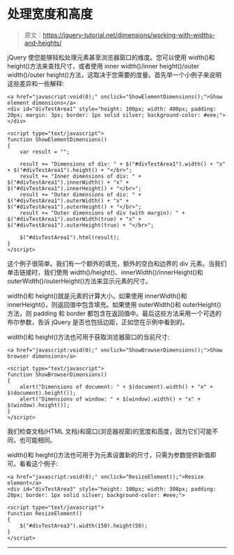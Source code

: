 # 处理宽度和高度

> 原文：<https://jquery-tutorial.net/dimensions/working-with-widths-and-heights/>

jQuery 使您能够轻松处理元素甚至浏览器窗口的维度。您可以使用 width()和 height()方法来查找尺寸，或者使用 inner width()/inner height()/outer width()/outer height()方法，这取决于您需要的度量。首先举一个小例子来说明这些差异和一些解释:

```
<a href="javascript:void(0);" onclick="ShowElementDimensions();">Show element dimensions</a>
<div id="divTestArea1" style="height: 100px; width: 400px; padding: 20px; margin: 3px; border: 1px solid silver; background-color: #eee;"></div>

<script type="text/javascript">
function ShowElementDimensions()
{
	var result = "";

	result += "Dimensions of div: " + $("#divTestArea1").width() + "x" + $("#divTestArea1").height() + "</br>";
	result += "Inner dimensions of div: " + $("#divTestArea1").innerWidth() + "x" + $("#divTestArea1").innerHeight() + "</br>";	
	result += "Outer dimensions of div: " + $("#divTestArea1").outerWidth() + "x" + $("#divTestArea1").outerHeight() + "</br>";	
	result += "Outer dimensions of div (with margin): " + $("#divTestArea1").outerWidth(true) + "x" + $("#divTestArea1").outerHeight(true) + "</br>";	

	$("#divTestArea1").html(result);
}
</script>
```

这个例子很简单。我们有一个额外的填充，额外的空白和边界的 div 元素。当我们单击链接时，我们使用 width()/height()、innerWidth()/innerHeight()和 outerWidth()/outerHeight()方法来显示元素的尺寸。

width()和 height()就是元素的计算大小。如果使用 innerWidth()和 innerHeight()，则返回值中包含填充。如果使用 outerWidth()和 outerHeight()方法，则 padding 和 border 都包含在返回值中。最后这些方法采用一个可选的布尔参数，告诉 jQuery 是否也包括边距，正如您在示例中看到的。

width()和 height()方法也可用于获取浏览器窗口的当前尺寸:

```
<a href="javascript:void(0);" onclick="ShowBrowserDimensions();">Show browser dimensions</a>

<script type="text/javascript">
function ShowBrowserDimensions()
{
	alert("Dimensions of document: " + $(document).width() + "x" + $(document).height());
	alert("Dimensions of window: " + $(window).width() + "x" + $(window).height());
}
</script>
```

<input type="hidden" name="IL_IN_ARTICLE">

我们检查文档(HTML 文档)和窗口(浏览器视窗)的宽度和高度，因为它们可能不同，也可能相同。

width()和 height()方法也可用于为元素设置新的尺寸，只需为参数提供新值即可。看看这个例子:

```
<a href="javascript:void(0);" onclick="ResizeElement();">Resize element</a>
<div id="divTestArea3" style="height: 100px; width: 300px; padding: 20px; border: 1px solid silver; background-color: #eee;">

<script type="text/javascript">
function ResizeElement()
{
	$("#divTestArea3").width(150).height(50);
}
</script>
```

* * *